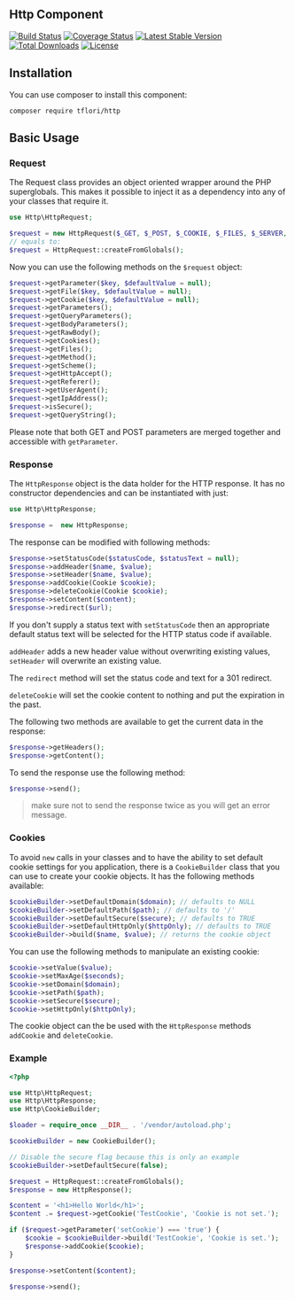 ## Http Component

[![Build Status](https://travis-ci.org/tflori/http.svg?branch=master)](https://travis-ci.org/tflori/http) 
[![Coverage Status](https://coveralls.io/repos/github/tflori/http/badge.svg?branch=master)](https://coveralls.io/github/tflori/http?branch=master)
[![Latest Stable Version](https://poser.pugx.org/tflori/http/v/stable.svg)](https://packagist.org/packages/tflori/http) 
[![Total Downloads](https://poser.pugx.org/tflori/http/downloads.svg)](https://packagist.org/packages/tflori/http) 
[![License](https://poser.pugx.org/tflori/http/license.svg)](https://packagist.org/packages/tflori/http)

## Installation

You can use composer to install this component: 
```
composer require tflori/http
```

## Basic Usage

### Request

The Request class provides an object oriented wrapper around the PHP superglobals. This makes it possible to inject it
as a dependency into any of your classes that require it.


```php
use Http\HttpRequest;

$request = new HttpRequest($_GET, $_POST, $_COOKIE, $_FILES, $_SERVER, file_get_contents('php://input'));
// equals to:
$request = HttpRequest::createFromGlobals();
```

Now you can use the following methods on the `$request` object:
```php
$request->getParameter($key, $defaultValue = null);
$request->getFile($key, $defaultValue = null);
$request->getCookie($key, $defaultValue = null);
$request->getParameters();
$request->getQueryParameters();
$request->getBodyParameters();
$request->getRawBody();
$request->getCookies();
$request->getFiles();
$request->getMethod();
$request->getScheme();
$request->getHttpAccept();
$request->getReferer();
$request->getUserAgent();
$request->getIpAddress();
$request->isSecure();
$request->getQueryString();
```

Please note that both GET and POST parameters are merged together and accessible with `getParameter`.

### Response

The `HttpResponse` object is the data holder for the HTTP response. It has no constructor dependencies and can be
instantiated with just:

```php
use Http\HttpResponse;

$response =  new HttpResponse;
```

The response can be modified with following methods:

```php
$response->setStatusCode($statusCode, $statusText = null);
$response->addHeader($name, $value);
$response->setHeader($name, $value);
$response->addCookie(Cookie $cookie);
$response->deleteCookie(Cookie $cookie);
$response->setContent($content);
$response->redirect($url);
```

If you don't supply a status text with `setStatusCode` then an appropriate default status text will be selected for the
HTTP status code if available.

`addHeader` adds a new header value without overwriting existing values, `setHeader` will overwrite an existing value.

The `redirect` method will set the status code and text for a 301 redirect.

`deleteCookie` will set the cookie content to nothing and put the expiration in the past.

The following two methods are available to get the current data in the response:

```php
$response->getHeaders();
$response->getContent();
```

To send the response use the following method:

```php
$response->send();
```

> make sure not to send the response twice as you will get an error message.

### Cookies

To avoid `new` calls in your classes and to have the ability to set default cookie settings for you application, there
is a `CookieBuilder` class that you can use to create your cookie objects. It has the following methods available:

```php
$cookieBuilder->setDefaultDomain($domain); // defaults to NULL
$cookieBuilder->setDefaultPath($path); // defaults to '/'
$cookieBuilder->setDefaultSecure($secure); // defaults to TRUE
$cookieBuilder->setDefaultHttpOnly($httpOnly); // defaults to TRUE
$cookieBuilder->build($name, $value); // returns the cookie object
```

You can use the following methods to manipulate an existing cookie:

```php
$cookie->setValue($value);
$cookie->setMaxAge($seconds);
$cookie->setDomain($domain);
$cookie->setPath($path);
$cookie->setSecure($secure);
$cookie->setHttpOnly($httpOnly);
```

The cookie object can the be used with the `HttpResponse` methods `addCookie` and `deleteCookie`. 

### Example

```php
<?php

use Http\HttpRequest;
use Http\HttpResponse;
use Http\CookieBuilder;

$loader = require_once __DIR__ . '/vendor/autoload.php';

$cookieBuilder = new CookieBuilder();

// Disable the secure flag because this is only an example
$cookieBuilder->setDefaultSecure(false);

$request = HttpRequest::createFromGlobals();
$response = new HttpResponse();

$content = '<h1>Hello World</h1>';
$content .= $request->getCookie('TestCookie', 'Cookie is not set.');

if ($request->getParameter('setCookie') === 'true') {
    $cookie = $cookieBuilder->build('TestCookie', 'Cookie is set.');
    $response->addCookie($cookie);
}

$response->setContent($content);

$response->send();
```
